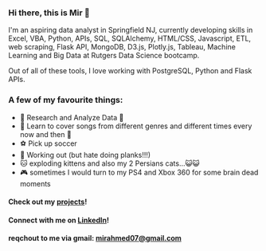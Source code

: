 ### Hi there, this is Mir 👋


<!-- **mirahmed07/mirahmed07** is a ✨ _special_ ✨ repository because its `README.md` (this file) appears on your GitHub profile.

Here are some ideas to get you started:

- 🔭 I’m currently working on ...
- 🌱 I’m currently learning ...
- 👯 I’m looking to collaborate on ...
- 🤔 I’m looking for help with ...
- 💬 Ask me about ...
- 📫 How to reach me: ...
- 😄 Pronouns: ...
- ⚡ Fun fact: ... -->

I'm an aspiring data analyst in Springfield NJ, currently developing skills in Excel, VBA, Python, APIs, SQL, SQLAlchemy, HTML/CSS, Javascript, ETL, web scraping, Flask API, MongoDB, D3.js, Plotly.js, Tableau, Machine Learning and Big Data at Rutgers Data Science bootcamp.

Out of all of these tools, I love working with PostgreSQL, Python and Flask APIs.

### A few of my favourite things:
 * 🔭 Research and Analyze Data :microscope:
 * :guitar: Learn to cover songs from different genres and different times every now and then :metal:
 * :soccer: Pick up soccer
 * :muscle: Working out (but hate doing planks!!!)
 * :cat: exploding kittens and also my 2 Persians cats...:smiley_cat::smiley_cat:
 * :video_game: sometimes I would turn to my PS4 and Xbox 360 for some brain dead moments


#### Check out my [projects](https://github.com/mirahmed07?tab=repositories)!
#### Connect with me on [LinkedIn](https://www.linkedin.com/in/mir-a-731429137/)!
#### reqchout to me via gmail: mirahmed07@gmail.com
